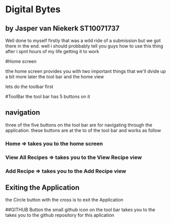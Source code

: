 # Digital Bytes
## by Jasper van Niekerk ST10071737

Well done to myself firstly that was a wild ride of a submission but we got there in the end.
well i should probbably tell you guys how to use this thing after i spnt hours of my life getting it to work

#Home screen

tthe home screen provides you with two important things that we'll dvide up a bit more later
the tool bar and the home view

lets do the toolbar first

#ToolBar
 the tool bar has 5 buttons on it

## navigation
three of the five buttons on the tool bar are for navigating through the application.
these buttons are at the to of the tool bar and works as follow

### Home => takes you to the home screen
### View All Recipes => takes you to the View Recipe view
### Add Recipe => takes you to the Add Recipe view

## Exiting the Application
the Circle button with the cross is to exit the Application

##GITHUB Button 
the small github icon on the tool bar takes you to the takes you to the github repository for this aplication

